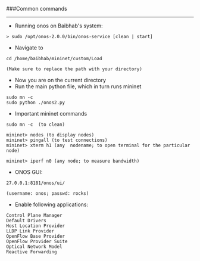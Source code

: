 ###Common commands

---

* Running onos on Baibhab's system:

```
> sudo /opt/onos-2.0.0/bin/onos-service [clean | start]
```
* Navigate to 

```
cd /home/baibhab/mininet/custom/Load

(Make sure to replace the path with your directory)
```
* Now you are on the current directory
* Run the main python file, which in turn runs mininet

```
sudo mn -c
sudo python ./onos2.py
```

* Important mininet commands

```
sudo mn -c  (to clean)

mininet> nodes (to display nodes)
mininet> pingall (to test connections)
mininet> xterm h1 (any  nodename; to open terminal for the particular node)

mininet> iperf n0 (any node; to measure bandwidth)
```

* ONOS GUI:

```
27.0.0.1:8181/onos/ui/  

(username: onos; passwd: rocks)

```

* Enable following applications:

```Control Message Stats Provider
Control Plane Manager
Default Drivers
Host Location Provider
LLDP Link Provider
OpenFlow Base Provider
OpenFlow Provider Suite
Optical Network Model
Reactive Forwarding
```